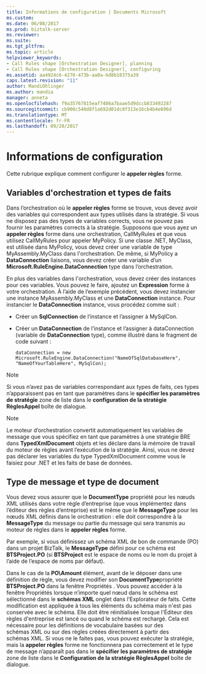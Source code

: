 ```yaml
---
title: Informations de configuration | Documents Microsoft
ms.custom: 
ms.date: 06/08/2017
ms.prod: biztalk-server
ms.reviewer: 
ms.suite: 
ms.tgt_pltfrm: 
ms.topic: article
helpviewer_keywords:
- Call Rules shape [Orchestration Designer], planning
- Call Rules shape [Orchestration Designer], configuring
ms.assetid: aa4924c6-4270-473b-aa0a-6d8b18375a39
caps.latest.revision: "11"
author: MandiOhlinger
ms.author: mandia
manager: anneta
ms.openlocfilehash: f9a35767815eaf7406a7baae5d9dccb833492287
ms.sourcegitcommit: cb908c540d8f1a692d01dc8f313e16cb4b4e696d
ms.translationtype: MT
ms.contentlocale: fr-FR
ms.lasthandoff: 09/20/2017
---
```

# <a name="configuration-information"></a>Informations de configuration
Cette rubrique explique comment configurer le **appeler règles** forme.  
  
## <a name="orchestration-variables-and-fact-types"></a>Variables d'orchestration et types de faits  
 Dans l’orchestration où le **appeler règles** forme se trouve, vous devez avoir des variables qui correspondent aux types utilisés dans la stratégie. Si vous ne disposez pas des types de variables corrects, vous ne pouvez pas fournir les paramètres corrects à la stratégie. Supposons que vous ayez un **appeler règles** forme dans une orchestration, CallMyRules et que vous utilisez CallMyRules pour appeler MyPolicy. Si une classe .NET, MyClass, est utilisée dans MyPolicy, vous devez créer une variable de type MyAssembly.MyClass dans l'orchestration. De même, si MyPolicy a **DataConnection** liaisons, vous devez créer une variable d’un **Microsoft.RuleEngine.DataConnection** type dans l’orchestration.  
  
 En plus des variables dans l'orchestration, vous devez créer des instances pour ces variables. Vous pouvez le faire, ajoutez un **Expression** forme à votre orchestration. À l’aide de l’exemple précédent, vous devez instancier une instance MyAssembly.MyClass et une **DataConnection** instance. Pour instancier le **DataConnection** instance, vous procédez comme suit :  
  
-   Créer un **SqlConnection** de l’instance et l’assigner à MySqlCon.  
  
-   Créer un **DataConnection** de l’instance et l’assigner à dataConnection (variable de **DataConnection** type), comme illustré dans le fragment de code suivant :  
  
    ```  
    dataConnection = new Microsoft.RuleEngine.DataConnection("NameOfSqlDatabaseHere", "NameOfYourTableHere", MySqlCon);  
    ```  
  
> [!NOTE]
>  Si vous n’avez pas de variables correspondant aux types de faits, ces types n’apparaissent pas en tant que paramètres dans le **spécifier les paramètres de stratégie** zone de liste dans le **configuration de la stratégie RèglesAppel** boîte de dialogue.  
  
> [!NOTE]
>  Le moteur d’orchestration convertit automatiquement les variables de message que vous spécifiez en tant que paramètres à une stratégie BRE dans **TypedXmlDocument** objets et les déclare dans la mémoire de travail du moteur de règles avant l’exécution de la stratégie. Ainsi, vous ne devez pas déclarer les variables du type TypedXmlDocument comme vous le faisiez pour .NET et les faits de base de données.  
  
## <a name="message-type-and-document-type"></a>Type de message et type de document  
 Vous devez vous assurer que le **DocumentType** propriété pour les nœuds XML utilisés dans votre règle d’entreprise (que vous implémentez dans l’éditeur des règles d’entreprise) est le même que le **MessageType** pour les nœuds XML définis dans le orchestration : elle doit correspondre à la **MessageType** du message ou partie du message qui sera transmis au moteur de règles dans le **appeler règles** forme.  
  
 Par exemple, si vous définissez un schéma XML de bon de commande (PO) dans un projet BizTalk, le **MessageType** défini pour ce schéma est **BTSProject.PO** (si **BTSProject** est le espace de noms ou le nom du projet à l’aide de l’espace de noms par défaut).  
  
 Dans le cas de la **PO\Amount** élément, avant de le déposer dans une définition de règle, vous devez modifier son **DocumentType**propriété **BTSProject.PO** dans la fenêtre Propriétés . Vous pouvez accéder à la fenêtre Propriétés lorsque n’importe quel nœud dans le schéma est sélectionné dans le **schémas XML** onglet dans l’Explorateur de faits. Cette modification est appliquée à tous les éléments du schéma mais n'est pas conservée avec le schéma. Elle doit être réinitialisée lorsque l'Éditeur des règles d'entreprise est lancé ou quand le schéma est rechargé. Cela est nécessaire pour les définitions de vocabulaire basées sur des schémas XML ou sur des règles créées directement à partir des schémas XML. Si vous ne le faites pas, vous pouvez exécuter la stratégie, mais la **appeler règles** forme ne fonctionnera pas correctement et le type de message n’apparaît pas dans le **spécifier les paramètres de stratégie** zone de liste dans le  **Configuration de la stratégie RèglesAppel** boîte de dialogue.